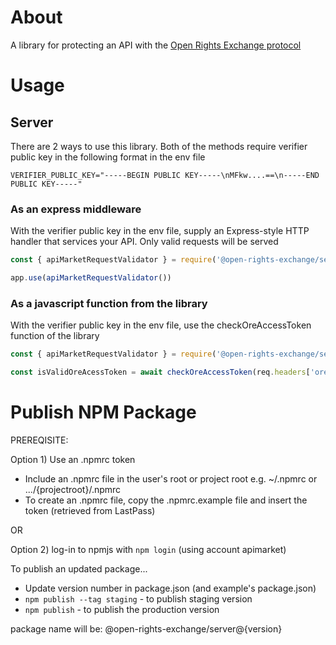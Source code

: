 # About

A library for protecting an API with the [Open Rights Exchange protocol](https://github.com/api-market/ore-protocol) 

# Usage

## Server
There are 2 ways to use this library. Both of the methods require verifier public key in the following format in the env file

```
VERIFIER_PUBLIC_KEY="-----BEGIN PUBLIC KEY-----\nMFkw....==\n-----END PUBLIC KEY-----"
```

### As an express middleware
With the verifier public key in the env file, supply an Express-style HTTP handler that services your API. Only valid requests will be served

```javascript
const { apiMarketRequestValidator } = require('@open-rights-exchange/server')

app.use(apiMarketRequestValidator())

```

### As a javascript function from the library
With the verifier public key in the env file, use the checkOreAccessToken function of the library

```javascript
const { apiMarketRequestValidator } = require('@open-rights-exchange/server')

const isValidOreAcessToken = await checkOreAccessToken(req.headers['ore-access-token'], req)
```

# Publish NPM Package

PREREQISITE:

Option 1) Use an .npmrc token
- Include an .npmrc file in the user's root or project root e.g. ~/.npmrc or .../{projectroot}/.npmrc
- To create an .npmrc file, copy the .npmrc.example file and insert the token (retrieved from LastPass)

OR 

Option 2) log-in to npmjs with `npm login` (using account apimarket)

To publish an updated package...

- Update version number in package.json (and example's package.json)
- `npm publish --tag staging` - to publish staging version
- `npm publish` - to publish the production version

package name will be: @open-rights-exchange/server@{version}

